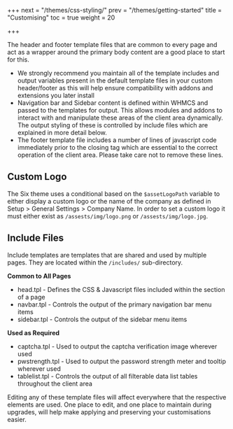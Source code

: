 +++
next = "/themes/css-styling/"
prev = "/themes/getting-started"
title = "Customising"
toc = true
weight = 20

+++

The header and footer template files that are common to every page and act as a wrapper around the primary body content are a good place to start for this.

* We strongly recommend you maintain all of the template includes and output variables present in the default template files in your custom header/footer as this will help ensure compatibility with addons and extensions you later install
* Navigation bar and Sidebar content is defined within WHMCS and passed to the templates for output. This allows modules and addons to interact with and manipulate these areas of the client area dynamically. The output styling of these is controlled by include files which are explained in more detail below.
* The footer template file includes a number of lines of javascript code immediately prior to the closing </body> tag which are essential to the correct operation of the client area. Please take care not to remove these lines.

## Custom Logo

The Six theme uses a conditional based on the ```$assetLogoPath``` variable to either display a custom logo or the name of the company as defined in Setup > General Settings > Company Name. In order to set a custom logo it must either exist as `/assests/img/logo.png` or `/assests/img/logo.jpg`.

## Include Files

Include templates are templates that are shared and used by multiple pages. They are located within the `/includes/` sub-directory.

**Common to All Pages**

* head.tpl - Defines the CSS & Javascript files included within the <head> section of a page
* navbar.tpl - Controls the output of the primary navigation bar menu items
* sidebar.tpl - Controls the output of the sidebar menu items

**Used as Required**

* captcha.tpl - Used to output the captcha verification image wherever used
* pwstrength.tpl - Used to output the password strength meter and tooltip wherever used
* tablelist.tpl - Controls the output of all filterable data list tables throughout the client area

Editing any of these template files will affect everywhere that the respective elements are used. One place to edit, and one place to maintain during upgrades, will help make applying and preserving your customisations easier.
